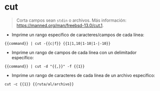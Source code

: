 # cut

> Corta campos sean `stdin` o archivos.
> Más información: <https://manned.org/man/freebsd-13.0/cut.1>.

- Imprime un rango específico de caracteres/campos de cada línea:

`{{command}} | cut -{{c|f}} {{1|1,10|1-10|1-|-10}}`

- Imprime un rango de campos de cada línea con un delimitador específico:

`{{command}} | cut -d "{{,}}" -f {{1}}`

- Imprime un rango de caracteres de cada línea de un archivo específico:

`cut -c {{1}} {{ruta/al/archivo}}`
